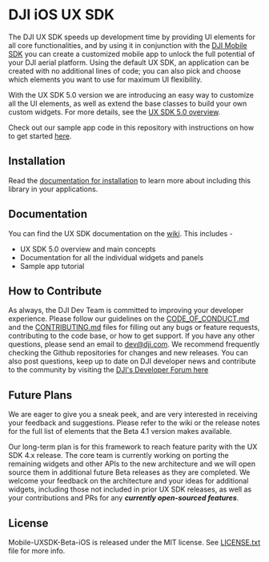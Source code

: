 # DJI iOS UX SDK

The DJI UX SDK speeds up development time by providing UI elements for all core functionalities, and by using it in conjunction with the [DJI Mobile SDK](https://developer.dji.com/mobile-sdk/) you can create a customized mobile app to unlock the full potential of your DJI aerial platform. Using the default UX SDK, an application can be created with no additional lines of code; you can also pick and choose which elements you want to use for maximum UI flexibility.

With the UX SDK 5.0 version we are introducing an easy way to customize all the UI elements, as well as extend the base classes to build your own custom widgets. For more details, see the [UX SDK 5.0 overview](https://github.com/dji-sdk/Mobile-UXSDK-Beta-iOS/wiki).

Check out our sample app code in this repository with instructions on how to get started [here](https://github.com/dji-sdk/Mobile-UXSDK-Beta-iOS/tree/master/UXSDKBetaSampleApp).

## Installation

Read the [documentation for installation](https://github.com/dji-sdk/Mobile-UXSDK-Beta-iOS/wiki/Installation) to learn more about including this library in your applications. 

## Documentation

You can find the UX SDK documentation on the [wiki](https://github.com/dji-sdk/Mobile-UXSDK-Beta-iOS/wiki). This includes -
* UX SDK 5.0 overview and main concepts
* Documentation for all the individual widgets and panels
* Sample app tutorial
 
## How to Contribute

As always, the DJI Dev Team is committed to improving your developer experience. Please follow our guidelines on the [CODE_OF_CONDUCT.md](https://github.com/dji-sdk/Mobile-UXSDK-Beta-iOS/blob/master/CODE_OF_CONDUCT.md) and the [CONTRIBUTING.md](https://github.com/dji-sdk/Mobile-UXSDK-Beta-iOS/blob/master/CONTRIBUTING.md) files for filling out any bugs or feature requests, contributing to the code base, or how to get support. 
If you have any other questions, please send an email to dev@dji.com. We recommend frequently checking the Github repositories for changes and new releases. 
You can also post questions, keep up to date on DJI developer news and contribute to the community by visiting the [DJI's Developer Forum here](https://forum.dji.com/forum-139-1.html?from=developer)

## Future Plans

We are eager to give you a sneak peek, and are very interested in receiving your feedback and suggestions. Please refer to the wiki or the release notes for the full list of elements that the Beta 4.1 version makes available.

Our long-term plan is for this framework to reach feature parity with the UX SDK 4.x release. The core team is currently working on porting the remaining widgets and other APIs to the new architecture and we will open source them in additional future Beta releases as they are completed. We welcome your feedback on the architecture and your ideas for additional widgets, including those not included in prior UX SDK releases, as well as your contributions and PRs for any ***currently open-sourced features***.

## License

Mobile-UXSDK-Beta-iOS is released under the MIT license. See [LICENSE.txt](https://github.com/dji-sdk/Mobile-UXSDK-Beta-iOS/tree/master/LICENSE) file for more info.


